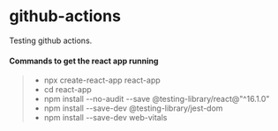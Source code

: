 # github-actions
Testing github actions.


#### Commands to get the react app running
> - npx create-react-app react-app
> - cd react-app
> - npm install --no-audit --save @testing-library/react@"^16.1.0"
> - npm install --save-dev @testing-library/jest-dom
> - npm install --save-dev web-vitals
